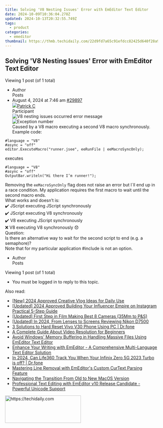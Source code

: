 ```yaml
---
title: Solving 'V8 Nesting Issues' Error with EmEditor Text Editor
date: 2024-10-09T10:36:04.278Z
updated: 2024-10-13T20:32:55.749Z
tags:
  - product
categories:
  - emeditor
thumbnail: https://thmb.techidaily.com/22d9fd7a65c91efdcc82425d640f28a9aea80bb6b14188ff789f4577f0c290a1.jpg
---
```


## Solving 'V8 Nesting Issues' Error with EmEditor Text Editor

Viewing 1 post (of 1 total)

* Author  
Posts
* August 4, 2024 at 7:46 am [#29897](https://tools.techidaily.com/emeditor/products/)  
[![](https://secure.gravatar.com/avatar/b5695857a6ecfde5db964f5b842293d1?s=80&d=identicon&r=g)Patrick C](https://www.emeditor.com/forums/users/patrick-c/ "View Patrick C's profile")  
Participant  
![V8 nesting issues occurred error message](https://www.yaroc.ch/__forum_images__/2024-08-04_EmEditor_V8_nesting_issues_occurred.png)  
![Exception number](https://www.yaroc.ch/__forum_images__/2024-08-04_EmEditor_V8_nesting_issues_occurred_pt2.png)  
Caused by a V8 macro executing a second V8 macro synchronously.  
Example code:  
```  
#language = "V8"  
#async = "off"  
editor.ExecuteMacro("runner.jsee", eeRunFile | eeMacroSyncOnly);  
```  
executes  
```  
#language = "V8"  
#async = "off"  
OutputBar.writeln("Hi there I’m runner!");  
```  
Removing the `eeMacroSyncOnly` flag does not raise an error but I\`ll end up in a race condition. My application requires the first macro to wait until the second macro ends.  
What works and doesn’t is:  
 ✔️ JScript executing JScript synchronously  
 ✔️ JScript executing V8 synchronously  
 ✔️ V8 executing JScript synchronously  
 ❌ V8 executing V8 synchronously 😞  
Question:  
 Is there an alternative way to wait for the second script to end (e.g. a semaphore)?  
Note that for my particular application #include is not an option.
* Author  
Posts

Viewing 1 post (of 1 total)

* You must be logged in to reply to this topic.

<ins class="adsbygoogle"
     style="display:block"
     data-ad-format="autorelaxed"
     data-ad-client="ca-pub-7571918770474297"
     data-ad-slot="1223367746"></ins>

<ins class="adsbygoogle"
     style="display:block"
     data-ad-client="ca-pub-7571918770474297"
     data-ad-slot="8358498916"
     data-ad-format="auto"
     data-full-width-responsive="true"></ins>

<span class="atpl-alsoreadstyle">Also read:</span>
<div><ul>
<li><a href="https://youtube-web.techidaily.com/024-approved-creative-vlog-ideas-for-daily-use/"><u>[New] 2024 Approved Creative Vlog Ideas for Daily Use</u></a></li>
<li><a href="https://instagram-video-recordings.techidaily.com/updated-2024-approved-building-your-influencer-empire-on-instagram-practical-5-step-guide/"><u>[Updated] 2024 Approved Building Your Influencer Empire on Instagram Practical 5-Step Guide</u></a></li>
<li><a href="https://some-techniques.techidaily.com/updated-first-step-in-film-making-best-8-cameras-35mm-to-pands/"><u>[Updated] First Step in Film Making Best 8 Cameras (35Mm to P&S)</u></a></li>
<li><a href="https://article-posts.techidaily.com/updated-in-2024-from-lenses-to-screens-reviewing-nikon-d7500/"><u>[Updated] In 2024, From Lenses to Screens Reviewing Nikon D7500</u></a></li>
<li><a href="https://phone-solutions.techidaily.com/3-solutions-to-hard-reset-vivo-v30-phone-using-pc-drfone-by-drfone-reset-android-reset-android/"><u>3 Solutions to Hard Reset Vivo V30 Phone Using PC | Dr.fone</u></a></li>
<li><a href="https://extra-information.techidaily.com/a-complete-guide-about-video-resolution-for-beginners/"><u>A Complete Guide About Video Resolution for Beginners</u></a></li>
<li><a href="https://win-lab.techidaily.com/avoid-windows-memory-buffering-in-handling-massive-files-using-emeditor-text-editor/"><u>Avoid Windows' Memory Buffering in Handling Massive Files Using EmEditor Text Editor</u></a></li>
<li><a href="https://win-lab.techidaily.com/enhance-your-writing-with-emeditor-a-comprehensive-multi-language-text-editor-solution/"><u>Enhance Your Writing with EmEditor - A Comprehensive Multi-Language Text Editor Solution</u></a></li>
<li><a href="https://change-location.techidaily.com/in-2024-can-life360-track-you-when-your-infinix-zero-5g-2023-turbo-is-off-drfone-by-drfone-virtual-android/"><u>In 2024, Can Life360 Track You When Your Infinix Zero 5G 2023 Turbo is off? | Dr.fone</u></a></li>
<li><a href="https://win-lab.techidaily.com/mastering-line-removal-with-emeditors-custom-curtext-parsing-feature/"><u>Mastering Line Removal with EmEditor's Custom CurText Parsing Feature</u></a></li>
<li><a href="https://buynow-help.techidaily.com/navigating-the-transition-from-old-to-new-macos-version/"><u>Navigating the Transition From Old to New MacOS Version</u></a></li>
<li><a href="https://win-lab.techidaily.com/professional-text-editing-with-emeditor-v10-release-candidate-powerful-unicode-support/"><u>Professional Text Editing with EmEditor v10 Release Candidate - Powerful Unicode Support</u></a></li>
</ul></div>

<!-- affiliate ads begin -->
<a href="https://aligracehair.sjv.io/c/5597632/2135412/19272" target="_top" id="2135412">
  <img src="//a.impactradius-go.com/display-ad/19272-2135412" border="0" alt="https://techidaily.com" width="250" height="90"/>
</a>
<img height="0" width="0" src="https://aligracehair.sjv.io/i/5597632/2135412/19272" style="position:absolute;visibility:hidden;" border="0" />
<!-- affiliate ads end -->

